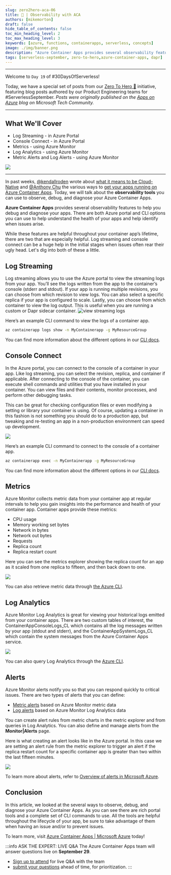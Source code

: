 ```yaml
---
slug: zero2hero-aca-06
title: 🚀 | Observability with ACA
authors: [mikemorton]
draft: false
hide_table_of_contents: false
toc_min_heading_level: 2
toc_max_heading_level: 3
keywords: [azure, functions, containerapps, serverless, concepts]
image: ./img/banner.png
description: "Azure Container Apps provides several observability features to help you debug and diagnose your apps. There are both Azure portal and CLI options you can use to help understand the health of your apps and help identify when issues arise. Let's explore the options." 
tags: [serverless-september, zero-to-hero,azure-container-apps, dapr]
---
```


<head>
  <meta name="twitter:url" 
    content="https://azure.github.io/Cloud-Native/blog/zero2hero-aca-06" />
  <meta name="twitter:title" 
    content="#ZeroToHero: Observability with Azure Container Apps" />
  <meta name="twitter:description" 
    content="#ZeroToHero: Observability with Azure Container Apps" />
  <meta name="twitter:image"
    content="https://azure.github.io/Cloud-Native/img/banners/serverless-zero2hero.png" />
  <meta name="twitter:card" content="summary_large_image" />
  <meta name="twitter:creator" 
    content="@nitya" />
  <meta name="twitter:site" content="@AzureAdvocates" /> 
  <link rel="canonical" 
    href="https://techcommunity.microsoft.com/t5/apps-on-azure-blog/observability-with-azure-container-apps/ba-p/3627909" />
</head>

---

Welcome to `Day 19` of #30DaysOfServerless!

Today, we have a special set of posts from our [Zero To Hero 🚀](/serverless-september/ZeroToHero) initiative, featuring blog posts authored by our Product Engineering teams for #ServerlessSeptember. _Posts were originally published on the [Apps on Azure](https://techcommunity.microsoft.com/t5/apps-on-azure-blog/observability-with-azure-container-apps/ba-p/3627909?WT.mc_id=javascript-99907-cxa) blog on Microsoft Tech Community._

---

## What We'll Cover
 * Log Streaming - in Azure Portal
 * Console Connect - in Azure Portal
 * Metrics - using Azure Monitor
 * Log Analytics - using Azure Monitor
 * Metric Alerts and Log Alerts - using Azure Monitor

![](./img/mike-aca-observability.png)

---

In past weeks, [@kendallroden](https://techcommunity.microsoft.com/t5/user/viewprofilepage/user-id/296868) wrote about [what it means to be Cloud-Native](https://techcommunity.microsoft.com/t5/apps-on-azure-blog/go-cloud-native-with-azure-container-apps/ba-p/3616407) and [@Anthony Chu](https://techcommunity.microsoft.com/t5/user/viewprofilepage/user-id/236816) the various ways to [get your apps running on Azure Container Apps](https://techcommunity.microsoft.com/t5/apps-on-azure-blog/journey-to-the-cloud-with-azure-container-apps/ba-p/3622609). Today, we will talk about the **observability tools** you can use to observe, debug, and diagnose your Azure Container Apps.

**Azure Container Apps** provides several observability features to help you debug and diagnose your apps. There are both Azure portal and CLI options you can use to help understand the health of your apps and help identify when issues arise.

While these features are helpful throughout your container app’s lifetime, there are two that are especially helpful.  Log streaming and console connect can be a huge help in the initial stages when issues often rear their ugly head. Let's dig into both of these a little.

## Log Streaming
Log streaming allows you to use the Azure portal to view the streaming logs from your app. You’ll see the logs written from the app to the container’s console (stderr and stdout). If your app is running multiple revisions, you can choose from which revision to view logs. You can also select a specific replica if your app is configured to scale. Lastly, you can choose from which container to view the log output. This is useful when you are running a custom or Dapr sidecar container.
![view streaming logs](./img/mike-observability-1.png)

Here’s an example CLI command to view the logs of a container app.

```bash
az containerapp logs show -n MyContainerapp -g MyResourceGroup
```
You can find more information about the different options in our [CLI docs](https://aka.ms/container-apps/logs-cli).

 
## Console Connect
In the Azure portal, you can connect to the console of a container in your app. Like log streaming, you can select the revision, replica, and container if applicable. After connecting to the console of the container, you can execute shell commands and utilities that you have installed in your container.  You can view files and their contents, monitor processes, and perform other debugging tasks.

This can be great for checking configuration files or even modifying a setting or library your container is using. Of course, updating a container in this fashion is not something you should do to a production app, but tweaking and re-testing an app in a non-production environment can speed up development.

![](./img/mike-observability-2.png)

Here’s an example CLI command to connect to the console of a container app.

```bash
az containerapp exec -n MyContainerapp -g MyResourceGroup
```

You can find more information about the different options in our [CLI docs](https://aka.ms/container-apps/exec-cli).


## Metrics
Azure Monitor collects metric data from your container app at regular intervals to help you gain insights into the performance and health of your container app. Container apps provide these metrics:

- CPU usage
- Memory working set bytes
- Network in bytes
- Network out bytes
- Requests
- Replica count
- Replica restart count

Here you can see the metrics explorer showing the replica count for an app as it scaled from one replica to fifteen, and then back down to one.

![](./img/mike-observability-3.png)

You can also retrieve metric data through [the Azure CLI](https://aka.ms/container-apps/azure-monitor-metrics-cli).

 

## Log Analytics
Azure Monitor Log Analytics is great for viewing your historical logs emitted from your container apps. There are two custom tables of interest, the ContainerAppConsoleLogs_CL which contains all the log messages written by your app (stdout and stderr), and the ContainerAppSystemLogs_CL which contain the system messages from the Azure Container Apps service.	

![](./img/mike-observability-4.png)

You can also query Log Analytics through the [Azure CLI](https://aka.ms/container-apps/azure-monitor-logs-cli).


## Alerts
Azure Monitor alerts notify you so that you can respond quickly to critical issues. There are two types of alerts that you can define:

 * [Metric alerts](https://docs.microsoft.com/azure/azure-monitor/alerts/alerts-types#metric-alerts) based on Azure Monitor metric data
 * [Log alerts](https://docs.microsoft.com/azure/azure-monitor/alerts/alerts-types#log-alerts) based on Azure Monitor Log Analytics data

You can create alert rules from metric charts in the metric explorer and from queries in Log Analytics. You can also define and manage alerts from the **Monitor|Alerts** page.

Here is what creating an alert looks like in the Azure portal. In this case we are setting an alert rule from the metric explorer to trigger an alert if the replica restart count for a specific container app is greater than two within the last fifteen minutes.

![](./img/mike-observability-5.png)

To learn more about alerts, refer to [Overview of alerts in Microsoft Azure](https://docs.microsoft.com/azure/azure-monitor/alerts/alerts-overview).


## Conclusion
In this article, we looked at the several ways to observe, debug, and diagnose your Azure Container Apps. As you can see there are rich portal tools and a complete set of CLI commands to use. All the tools are helpful throughout the lifecycle of your app, be sure to take advantage of them when having an issue and/or to prevent issues.

To learn more, visit [Azure Container Apps | Microsoft Azure](https://aka.ms/containerapps) today!

 
:::info ASK THE EXPERT: LIVE Q&A
The Azure Container Apps team will answer questions live on **September 29**. 
 * [Sign up to attend](https://reactor.microsoft.com/reactor/events/17004/?WT.mc_id=javascript-99907-ninarasi) for live Q&A with the team
 * [submit your questions](https://github.com/Azure/Cloud-Native/issues/new?assignees=&labels=ask+the+expert&template=---ask-the-expert-.md&title=%5BAsk+The+Expert%5D++) ahead of time, for prioritization.
:::